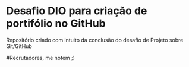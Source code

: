 # Desafio DIO para criação de portifólio no GitHub
Repositório criado com intuito da conclusão do desafio de Projeto sobre Git/GitHub

#Recrutadores, me notem ;)
